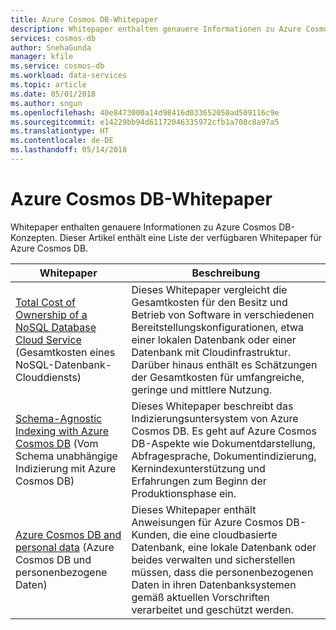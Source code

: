 ```yaml
---
title: Azure Cosmos DB-Whitepaper
description: Whitepaper enthalten genauere Informationen zu Azure Cosmos DB-Konzepten.
services: cosmos-db
author: SnehaGunda
manager: kfile
ms.service: cosmos-db
ms.workload: data-services
ms.topic: article
ms.date: 05/01/2018
ms.author: sngun
ms.openlocfilehash: 40e8473000a14d98416d033652050ad509116c9e
ms.sourcegitcommit: e14229bb94d61172046335972cfb1a708c8a97a5
ms.translationtype: HT
ms.contentlocale: de-DE
ms.lasthandoff: 05/14/2018
---
```

# <a name="azure-cosmos-db-whitepapers"></a>Azure Cosmos DB-Whitepaper 

Whitepaper enthalten genauere Informationen zu Azure Cosmos DB-Konzepten. Dieser Artikel enthält eine Liste der verfügbaren Whitepaper für Azure Cosmos DB.

| **Whitepaper** | **Beschreibung** |
| --- | --- |
| [Total Cost of Ownership of a NoSQL Database Cloud Service](https://aka.ms/cosmosdb-tco-paper) (Gesamtkosten eines NoSQL-Datenbank-Clouddiensts) |Dieses Whitepaper vergleicht die Gesamtkosten für den Besitz und Betrieb von Software in verschiedenen Bereitstellungskonfigurationen, etwa einer lokalen Datenbank oder einer Datenbank mit Cloudinfrastruktur. Darüber hinaus enthält es Schätzungen der Gesamtkosten für umfangreiche, geringe und mittlere Nutzung. |
|[Schema-Agnostic Indexing with Azure Cosmos DB](http://www.vldb.org/pvldb/vol8/p1668-shukla.pdf) (Vom Schema unabhängige Indizierung mit Azure Cosmos DB) | Dieses Whitepaper beschreibt das Indizierungsuntersystem von Azure Cosmos DB. Es geht auf Azure Cosmos DB-Aspekte wie Dokumentdarstellung, Abfragesprache, Dokumentindizierung, Kernindexunterstützung und Erfahrungen zum Beginn der Produktionsphase ein.|
| [Azure Cosmos DB and personal data](https://servicetrust.microsoft.com/ViewPage/TrustDocuments?command=Download&downloadType=Document&downloadId=87cc6456-4b23-473c-94d3-6c713b8b8956&docTab=6d000410-c9e9-11e7-9a91-892aae8839ad_FAQ_and_White_Papers) (Azure Cosmos DB und personenbezogene Daten)| Dieses Whitepaper enthält Anweisungen für Azure Cosmos DB-Kunden, die eine cloudbasierte Datenbank, eine lokale Datenbank oder beides verwalten und sicherstellen müssen, dass die personenbezogenen Daten in ihren Datenbanksystemen gemäß aktuellen Vorschriften verarbeitet und geschützt werden. |

